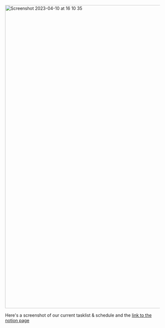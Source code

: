 
<img width="985" alt="Screenshot 2023-04-10 at 16 10 35" src="https://user-images.githubusercontent.com/57350290/230899309-5556ec07-4941-4b36-917a-606a659dccde.png">


Here's a screenshot of our current tasklist & schedule and the [link to the notion page](https://sarahalyahya.notion.site/Final-Project-Task-List-095bb10ad8ec47fb8d7a51bb83999701)
